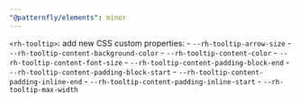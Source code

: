 ```yaml
---
"@patternfly/elements": minor
---
```

`<rh-tooltip>`: add new CSS custom properties:
    - `--rh-tooltip-arrow-size`
    - `--rh-tooltip-content-background-color`
    - `--rh-tooltip-content-color`
    - `--rh-tooltip-content-font-size`
    - `--rh-tooltip-content-padding-block-end`
    - `--rh-tooltip-content-padding-block-start`
    - `--rh-tooltip-content-padding-inline-end`
    - `--rh-tooltip-content-padding-inline-start`
    - `--rh-tooltip-max-width`
